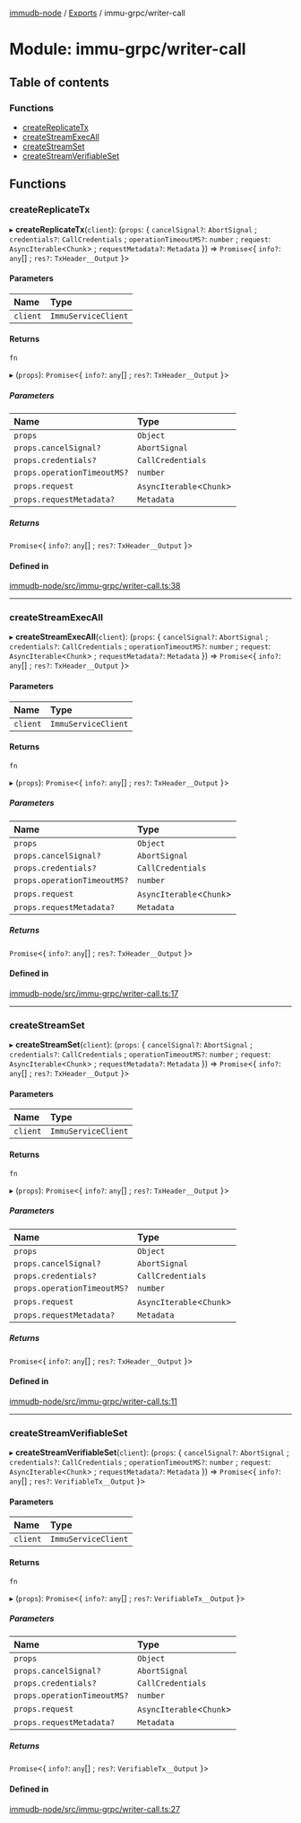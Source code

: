 [immudb-node](../README.md) / [Exports](../modules.md) / immu-grpc/writer-call

# Module: immu-grpc/writer-call

## Table of contents

### Functions

- [createReplicateTx](immu_grpc_writer_call.md#createreplicatetx)
- [createStreamExecAll](immu_grpc_writer_call.md#createstreamexecall)
- [createStreamSet](immu_grpc_writer_call.md#createstreamset)
- [createStreamVerifiableSet](immu_grpc_writer_call.md#createstreamverifiableset)

## Functions

### createReplicateTx

▸ **createReplicateTx**(`client`): (`props`: { `cancelSignal?`: `AbortSignal` ; `credentials?`: `CallCredentials` ; `operationTimeoutMS?`: `number` ; `request`: `AsyncIterable`<`Chunk`\> ; `requestMetadata?`: `Metadata`  }) => `Promise`<{ `info?`: `any`[] ; `res?`: `TxHeader__Output`  }\>

#### Parameters

| Name | Type |
| :------ | :------ |
| `client` | `ImmuServiceClient` |

#### Returns

`fn`

▸ (`props`): `Promise`<{ `info?`: `any`[] ; `res?`: `TxHeader__Output`  }\>

##### Parameters

| Name | Type |
| :------ | :------ |
| `props` | `Object` |
| `props.cancelSignal?` | `AbortSignal` |
| `props.credentials?` | `CallCredentials` |
| `props.operationTimeoutMS?` | `number` |
| `props.request` | `AsyncIterable`<`Chunk`\> |
| `props.requestMetadata?` | `Metadata` |

##### Returns

`Promise`<{ `info?`: `any`[] ; `res?`: `TxHeader__Output`  }\>

#### Defined in

[immudb-node/src/immu-grpc/writer-call.ts:38](https://github.com/codenotary/immudb-node/blob/fe12060/immudb-node/src/immu-grpc/writer-call.ts#L38)

___

### createStreamExecAll

▸ **createStreamExecAll**(`client`): (`props`: { `cancelSignal?`: `AbortSignal` ; `credentials?`: `CallCredentials` ; `operationTimeoutMS?`: `number` ; `request`: `AsyncIterable`<`Chunk`\> ; `requestMetadata?`: `Metadata`  }) => `Promise`<{ `info?`: `any`[] ; `res?`: `TxHeader__Output`  }\>

#### Parameters

| Name | Type |
| :------ | :------ |
| `client` | `ImmuServiceClient` |

#### Returns

`fn`

▸ (`props`): `Promise`<{ `info?`: `any`[] ; `res?`: `TxHeader__Output`  }\>

##### Parameters

| Name | Type |
| :------ | :------ |
| `props` | `Object` |
| `props.cancelSignal?` | `AbortSignal` |
| `props.credentials?` | `CallCredentials` |
| `props.operationTimeoutMS?` | `number` |
| `props.request` | `AsyncIterable`<`Chunk`\> |
| `props.requestMetadata?` | `Metadata` |

##### Returns

`Promise`<{ `info?`: `any`[] ; `res?`: `TxHeader__Output`  }\>

#### Defined in

[immudb-node/src/immu-grpc/writer-call.ts:17](https://github.com/codenotary/immudb-node/blob/fe12060/immudb-node/src/immu-grpc/writer-call.ts#L17)

___

### createStreamSet

▸ **createStreamSet**(`client`): (`props`: { `cancelSignal?`: `AbortSignal` ; `credentials?`: `CallCredentials` ; `operationTimeoutMS?`: `number` ; `request`: `AsyncIterable`<`Chunk`\> ; `requestMetadata?`: `Metadata`  }) => `Promise`<{ `info?`: `any`[] ; `res?`: `TxHeader__Output`  }\>

#### Parameters

| Name | Type |
| :------ | :------ |
| `client` | `ImmuServiceClient` |

#### Returns

`fn`

▸ (`props`): `Promise`<{ `info?`: `any`[] ; `res?`: `TxHeader__Output`  }\>

##### Parameters

| Name | Type |
| :------ | :------ |
| `props` | `Object` |
| `props.cancelSignal?` | `AbortSignal` |
| `props.credentials?` | `CallCredentials` |
| `props.operationTimeoutMS?` | `number` |
| `props.request` | `AsyncIterable`<`Chunk`\> |
| `props.requestMetadata?` | `Metadata` |

##### Returns

`Promise`<{ `info?`: `any`[] ; `res?`: `TxHeader__Output`  }\>

#### Defined in

[immudb-node/src/immu-grpc/writer-call.ts:11](https://github.com/codenotary/immudb-node/blob/fe12060/immudb-node/src/immu-grpc/writer-call.ts#L11)

___

### createStreamVerifiableSet

▸ **createStreamVerifiableSet**(`client`): (`props`: { `cancelSignal?`: `AbortSignal` ; `credentials?`: `CallCredentials` ; `operationTimeoutMS?`: `number` ; `request`: `AsyncIterable`<`Chunk`\> ; `requestMetadata?`: `Metadata`  }) => `Promise`<{ `info?`: `any`[] ; `res?`: `VerifiableTx__Output`  }\>

#### Parameters

| Name | Type |
| :------ | :------ |
| `client` | `ImmuServiceClient` |

#### Returns

`fn`

▸ (`props`): `Promise`<{ `info?`: `any`[] ; `res?`: `VerifiableTx__Output`  }\>

##### Parameters

| Name | Type |
| :------ | :------ |
| `props` | `Object` |
| `props.cancelSignal?` | `AbortSignal` |
| `props.credentials?` | `CallCredentials` |
| `props.operationTimeoutMS?` | `number` |
| `props.request` | `AsyncIterable`<`Chunk`\> |
| `props.requestMetadata?` | `Metadata` |

##### Returns

`Promise`<{ `info?`: `any`[] ; `res?`: `VerifiableTx__Output`  }\>

#### Defined in

[immudb-node/src/immu-grpc/writer-call.ts:27](https://github.com/codenotary/immudb-node/blob/fe12060/immudb-node/src/immu-grpc/writer-call.ts#L27)
